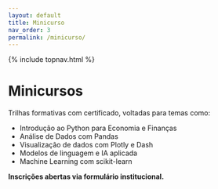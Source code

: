 ```yaml
---
layout: default
title: Minicurso
nav_order: 3
permalink: /minicurso/
---
```

{% include topnav.html %}

# Minicursos

Trilhas formativas com certificado, voltadas para temas como:

- Introdução ao Python para Economia e Finanças
- Análise de Dados com Pandas
- Visualização de dados com Plotly e Dash
- Modelos de linguagem e IA aplicada
- Machine Learning com scikit-learn

**Inscrições abertas via formulário institucional.**
